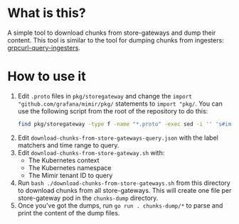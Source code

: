 # What is this?

A simple tool to download chunks from store-gateways and dump their content. This tool is similar to the tool for dumping chunks from ingesters: [grpcurl-query-ingesters](../grpcurl-query-ingesters).

# How to use it

1. Edit `.proto` files in `pkg/storegateway` and change the `import "github.com/grafana/mimir/pkg/` statements to `import "pkg/`. You can use the following script from the root of the repository to do this:
   ```bash
   find pkg/storegateway -type f -name "*.proto" -exec sed -i '' 's#import "github.com/grafana/mimir/pkg/#import "pkg/#g' {} +
   ```
2. Edit `download-chunks-from-store-gateways-query.json` with the label matchers and time range to query.
3. Edit `download-chunks-from-store-gateway.sh` with:
    - The Kubernetes context
    - The Kubernetes namespace
    - The Mimir tenant ID to query
4. Run `bash ./download-chunks-from-store-gateways.sh` from this directory to download chunks from all store-gateways. This will create one file per store-gateway pod in the `chunks-dump` directory.
5. Once you've got the dumps, run `go run . chunks-dump/*` to parse and print the content of the dump files.
